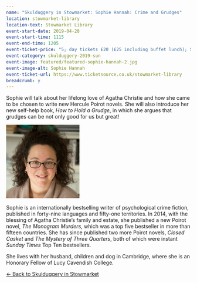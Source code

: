 ```yaml
---
name: "Skulduggery in Stowmarket: Sophie Hannah: Crime and Grudges"
location: stowmarket-library
location-text: Stowmarket Library
event-start-date: 2019-04-28
event-start-time: 1115
event-end-time: 1205
event-ticket-price: "5; day tickets £20 (£25 including buffet lunch); Saturday + Sunday tickets £35 (£45 including buffet lunches)"
event-category: skulduggery-2019-sun
event-image: featured/featured-sophie-hannah-2.jpg
event-image-alt: Sophie Hannah
event-ticket-url: https://www.ticketsource.co.uk/stowmarket-library
breadcrumb: y
---
```


Sophie will talk about her lifelong love of Agatha Christie and how she came to be chosen to write new Hercule Poirot novels. She will also introduce her new self-help book, <cite>How to Hold a Grudge</cite>, in which she argues that grudges can be not only good for us but great!

<img src="/images/featured/featured-sophie-hannah-2.jpg" alt="Sophie Hannah" class="custom-br-50 mw-40 {% include /c/img-float-right.html %}" />

Sophie is an internationally bestselling writer of psychological crime fiction, published in forty-nine languages and fifty-one territories. In 2014, with the blessing of Agatha Christie’s family and estate, she published a new Poirot novel, <cite>The Monogram Murders</cite>, which was a top five bestseller in more than fifteen countries. She has since published two more Poirot novels, <cite>Closed Casket</cite> and <cite>The Mystery of Three Quarters</cite>, both of which were instant <cite>Sunday Times</cite> Top Ten bestsellers.

She lives with her husband, children and dog in Cambridge, where she is an Honorary Fellow of Lucy Cavendish College.

[&larr; Back to Skulduggery in Stowmarket](/skulduggery/)
